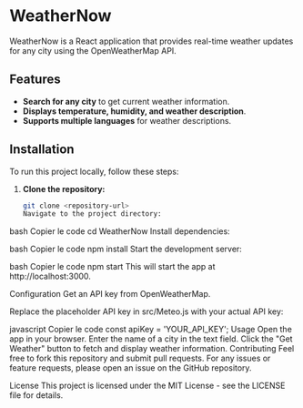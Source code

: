 # WeatherNow

WeatherNow is a React application that provides real-time weather updates for any city using the OpenWeatherMap API.

## Features

- **Search for any city** to get current weather information.
- **Displays temperature, humidity, and weather description**.
- **Supports multiple languages** for weather descriptions.

## Installation

To run this project locally, follow these steps:

1. **Clone the repository:**

   ```bash
   git clone <repository-url>
   Navigate to the project directory:
   ```

bash
Copier le code
cd WeatherNow
Install dependencies:

bash
Copier le code
npm install
Start the development server:

bash
Copier le code
npm start
This will start the app at http://localhost:3000.

Configuration
Get an API key from OpenWeatherMap.

Replace the placeholder API key in src/Meteo.js with your actual API key:

javascript
Copier le code
const apiKey = 'YOUR_API_KEY';
Usage
Open the app in your browser.
Enter the name of a city in the text field.
Click the "Get Weather" button to fetch and display weather information.
Contributing
Feel free to fork this repository and submit pull requests. For any issues or feature requests, please open an issue on the GitHub repository.

License
This project is licensed under the MIT License - see the LICENSE file for details.
